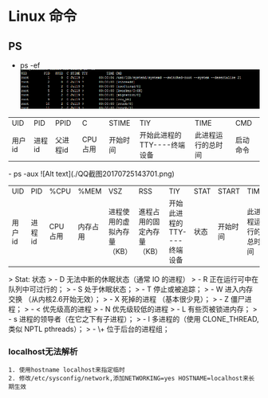 # Linux 命令
## PS

- ps -ef<br/>
![Alt text](./QQ截图20170725142216.png)
<table>
	<tr>
	     <td>UID</td>
	     <td>PID</td>
	     <td>PPID</td>
	     <td>C</td>
	     <td>STIME</td>
	     <td>TIY</td>
	     <td>TIME</td>
	     <td>CMD</td>
  </tr>
  <tr>
	  <td>用户id</td>
	  <td>进程id</td>
	  <td>父进程id</td>
	  <td>CPU占用</td>
	  <td>开始时间</td>
	  <td>开始此进程的TTY----终端设备</td>
	  <td> 此进程运行的总时间</td>
	  <td>启动命令</td>	  
  </tr>
</table>
- ps -aux
![Alt text](./QQ截图20170725143701.png)
<table>
	<tr>
	     <td>UID</td>
	     <td>PID</td>
	     <td>%CPU</td>
	     <td>%MEM</td>
	     <td>VSZ</td>
	     <td>RSS</td>
	     <td>TIY</td>
	     <td>STAT</td>
	     <td>START</td>
	     <td>TIME</td>
	     <td>CMD</td>
  </tr>
  <tr>
	  <td>用户id</td>
	  <td>进程id</td>
	  <td>CPU占用</td>
	  <td>内存占用</td>
	  <td>进程使用的虚拟內存量（KB）</td>
	  <td>進程占用的固定內存量（KB）</td>
	 <td>开始此进程的TTY----终端设备</td>
	  <td>状态</td>
	  <td>开始时间</td>
	  <td> 此进程运行的总时间</td>
	  <td>启动命令</td>	  
  </tr>
</table>
> Stat: 状态
> - D 无法中断的休眠状态（通常 IO 的进程）
> - R 正在运行可中在队列中可过行的；
> - S 处于休眠状态；
> - T 停止或被追踪；
> - W 进入内存交换  （从内核2.6开始无效）；
> - X 死掉的进程   （基本很少見）；
> - Z 僵尸进程；
> - < 优先级高的进程
> - N 优先级较低的进程
> - L 有些页被锁进内存；
> - s 进程的领导者（在它之下有子进程）；
> - l 多进程的（使用 CLONE_THREAD, 类似 NPTL pthreads）；
> - \+ 位于后台的进程组；

### localhost无法解析
    1. 使用hostname localhost来指定临时
    2. 修改/etc/sysconfig/network,添加NETWORKING=yes HOSTNAME=localhost来长期生效